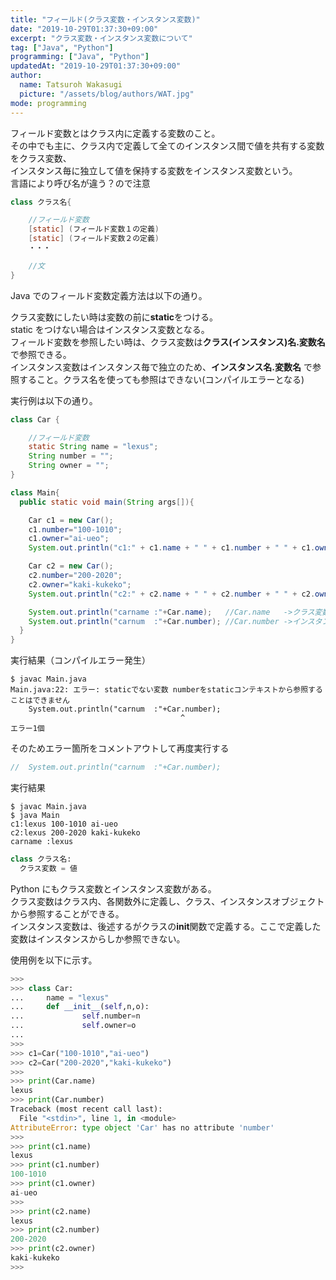 ```yaml
---
title: "フィールド(クラス変数・インスタンス変数)"
date: "2019-10-29T01:37:30+09:00"
excerpt: "クラス変数・インスタンス変数について"
tag: ["Java", "Python"]
programming: ["Java", "Python"]
updatedAt: "2019-10-29T01:37:30+09:00"
author:
  name: Tatsuroh Wakasugi
  picture: "/assets/blog/authors/WAT.jpg"
mode: programming
---
```


フィールド変数とはクラス内に定義する変数のこと。  
その中でも主に、クラス内で定義して全てのインスタンス間で値を共有する変数をクラス変数、  
インスタンス毎に独立して値を保持する変数をインスタンス変数という。  
言語により呼び名が違う？ので注意

<div class="note_content_by_programming_language" id="note_content_Java">

```java
class クラス名{

    //フィールド変数
    [static] (フィールド変数１の定義)
    [static] (フィールド変数２の定義)
    ・・・

    //文
}
```

Java でのフィールド変数定義方法は以下の通り。

クラス変数にしたい時は変数の前に**static**をつける。  
static をつけない場合はインスタンス変数となる。  
フィールド変数を参照したい時は、クラス変数は**クラス(インスタンス)名.変数名**で参照できる。  
インスタンス変数はインスタンス毎で独立のため、**インスタンス名.変数名** で参照すること。クラス名を使っても参照はできない(コンパイルエラーとなる)

実行例は以下の通り。

```java
class Car {

    //フィールド変数
    static String name = "lexus";
    String number = "";
    String owner = "";
}

class Main{
  public static void main(String args[]){

    Car c1 = new Car();
    c1.number="100-1010";
    c1.owner="ai-ueo";
    System.out.println("c1:" + c1.name + " " + c1.number + " " + c1.owner);

    Car c2 = new Car();
    c2.number="200-2020";
    c2.owner="kaki-kukeko";
    System.out.println("c2:" + c2.name + " " + c2.number + " " + c2.owner);

    System.out.println("carname :"+Car.name);   //Car.name   ->クラス変数なのでクラス名.変数名で参照できる
    System.out.println("carnum  :"+Car.number); //Car.number ->インスタンス変数なのでクラス名からは参照できない(エラー)
  }
}
```

実行結果（コンパイルエラー発生）

```
$ javac Main.java
Main.java:22: エラー: staticでない変数 numberをstaticコンテキストから参照することはできません
    System.out.println("carnum  :"+Car.number);
                                      ^
エラー1個
```

そのためエラー箇所をコメントアウトして再度実行する

```java
//  System.out.println("carnum  :"+Car.number);
```

実行結果

```
$ javac Main.java
$ java Main
c1:lexus 100-1010 ai-ueo
c2:lexus 200-2020 kaki-kukeko
carname :lexus
```

</div>
<div class="note_content_by_programming_language" id="note_content_Python">

```python
class クラス名:
  クラス変数 = 値
```

Python にもクラス変数とインスタンス変数がある。  
クラス変数はクラス内、各関数外に定義し、クラス、インスタンスオブジェクトから参照することができる。  
インスタンス変数は、後述するがクラスの**init**関数で定義する。ここで定義した変数はインスタンスからしか参照できない。

使用例を以下に示す。

```python
>>>
>>> class Car:
...     name = "lexus"
...     def __init__(self,n,o):
...             self.number=n
...             self.owner=o
...
>>>
>>> c1=Car("100-1010","ai-ueo")
>>> c2=Car("200-2020","kaki-kukeko")
>>>
>>> print(Car.name)
lexus
>>> print(Car.number)
Traceback (most recent call last):
  File "<stdin>", line 1, in <module>
AttributeError: type object 'Car' has no attribute 'number'
>>>
>>> print(c1.name)
lexus
>>> print(c1.number)
100-1010
>>> print(c1.owner)
ai-ueo
>>>
>>> print(c2.name)
lexus
>>> print(c2.number)
200-2020
>>> print(c2.owner)
kaki-kukeko
>>>
```

</div>
